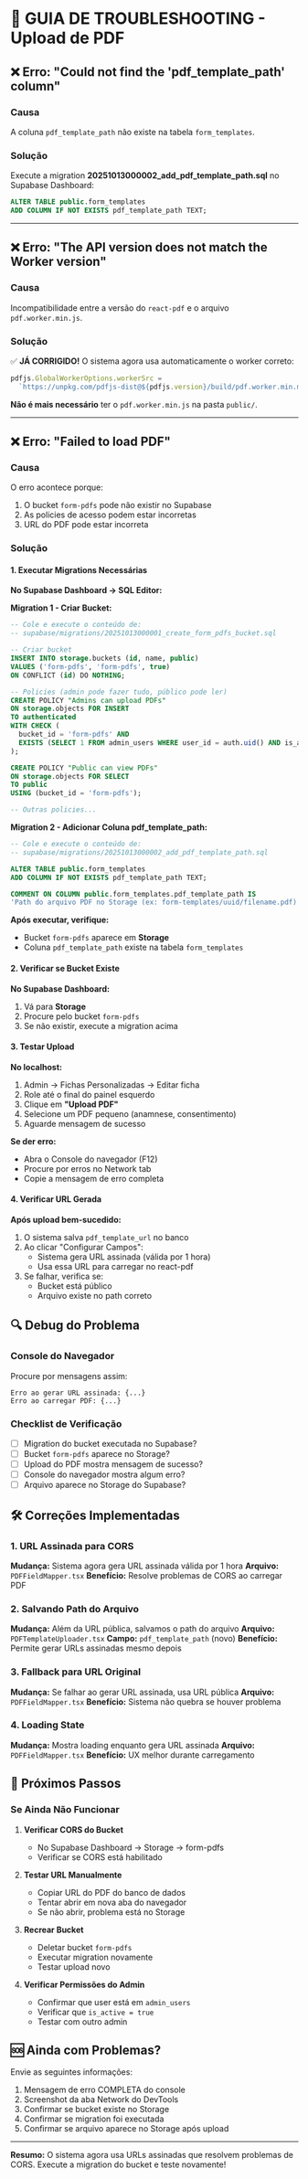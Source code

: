 # 🔧 GUIA DE TROUBLESHOOTING - Upload de PDF

## ❌ Erro: "Could not find the 'pdf_template_path' column"

### Causa
A coluna `pdf_template_path` não existe na tabela `form_templates`.

### Solução
Execute a migration **20251013000002_add_pdf_template_path.sql** no Supabase Dashboard:

```sql
ALTER TABLE public.form_templates 
ADD COLUMN IF NOT EXISTS pdf_template_path TEXT;
```

---

## ❌ Erro: "The API version does not match the Worker version"

### Causa
Incompatibilidade entre a versão do `react-pdf` e o arquivo `pdf.worker.min.js`.

### Solução
✅ **JÁ CORRIGIDO!** O sistema agora usa automaticamente o worker correto:
```typescript
pdfjs.GlobalWorkerOptions.workerSrc = 
  `https://unpkg.com/pdfjs-dist@${pdfjs.version}/build/pdf.worker.min.mjs`;
```

**Não é mais necessário** ter o `pdf.worker.min.js` na pasta `public/`.

---

## ❌ Erro: "Failed to load PDF"

### Causa
O erro acontece porque:
1. O bucket `form-pdfs` pode não existir no Supabase
2. As policies de acesso podem estar incorretas
3. URL do PDF pode estar incorreta

### Solução

#### 1. Executar Migrations Necessárias

**No Supabase Dashboard → SQL Editor:**

**Migration 1 - Criar Bucket:**
```sql
-- Cole e execute o conteúdo de:
-- supabase/migrations/20251013000001_create_form_pdfs_bucket.sql

-- Criar bucket
INSERT INTO storage.buckets (id, name, public)
VALUES ('form-pdfs', 'form-pdfs', true)
ON CONFLICT (id) DO NOTHING;

-- Policies (admin pode fazer tudo, público pode ler)
CREATE POLICY "Admins can upload PDFs"
ON storage.objects FOR INSERT
TO authenticated
WITH CHECK (
  bucket_id = 'form-pdfs' AND
  EXISTS (SELECT 1 FROM admin_users WHERE user_id = auth.uid() AND is_active = true)
);

CREATE POLICY "Public can view PDFs"
ON storage.objects FOR SELECT
TO public
USING (bucket_id = 'form-pdfs');

-- Outras policies...
```

**Migration 2 - Adicionar Coluna pdf_template_path:**
```sql
-- Cole e execute o conteúdo de:
-- supabase/migrations/20251013000002_add_pdf_template_path.sql

ALTER TABLE public.form_templates 
ADD COLUMN IF NOT EXISTS pdf_template_path TEXT;

COMMENT ON COLUMN public.form_templates.pdf_template_path IS 
'Path do arquivo PDF no Storage (ex: form-templates/uuid/filename.pdf)';
```

**Após executar, verifique:**
- Bucket `form-pdfs` aparece em **Storage**
- Coluna `pdf_template_path` existe na tabela `form_templates`

#### 2. Verificar se Bucket Existe

**No Supabase Dashboard:**
1. Vá para **Storage**
2. Procure pelo bucket `form-pdfs`
3. Se não existir, execute a migration acima

#### 3. Testar Upload

**No localhost:**
1. Admin → Fichas Personalizadas → Editar ficha
2. Role até o final do painel esquerdo
3. Clique em **"Upload PDF"**
4. Selecione um PDF pequeno (anamnese, consentimento)
5. Aguarde mensagem de sucesso

**Se der erro:**
- Abra o Console do navegador (F12)
- Procure por erros no Network tab
- Copie a mensagem de erro completa

#### 4. Verificar URL Gerada

**Após upload bem-sucedido:**
1. O sistema salva `pdf_template_url` no banco
2. Ao clicar "Configurar Campos":
   - Sistema gera URL assinada (válida por 1 hora)
   - Usa essa URL para carregar no react-pdf
3. Se falhar, verifica se:
   - Bucket está público
   - Arquivo existe no path correto

## 🔍 Debug do Problema

### Console do Navegador

Procure por mensagens assim:

```
Erro ao gerar URL assinada: {...}
Erro ao carregar PDF: {...}
```

### Checklist de Verificação

- [ ] Migration do bucket executada no Supabase?
- [ ] Bucket `form-pdfs` aparece no Storage?
- [ ] Upload do PDF mostra mensagem de sucesso?
- [ ] Console do navegador mostra algum erro?
- [ ] Arquivo aparece no Storage do Supabase?

## 🛠️ Correções Implementadas

### 1. URL Assinada para CORS
**Mudança:** Sistema agora gera URL assinada válida por 1 hora
**Arquivo:** `PDFFieldMapper.tsx`
**Benefício:** Resolve problemas de CORS ao carregar PDF

### 2. Salvando Path do Arquivo
**Mudança:** Além da URL pública, salvamos o path do arquivo
**Arquivo:** `PDFTemplateUploader.tsx`
**Campo:** `pdf_template_path` (novo)
**Benefício:** Permite gerar URLs assinadas mesmo depois

### 3. Fallback para URL Original
**Mudança:** Se falhar ao gerar URL assinada, usa URL pública
**Arquivo:** `PDFFieldMapper.tsx`
**Benefício:** Sistema não quebra se houver problema

### 4. Loading State
**Mudança:** Mostra loading enquanto gera URL assinada
**Arquivo:** `PDFFieldMapper.tsx`
**Benefício:** UX melhor durante carregamento

## 📝 Próximos Passos

### Se Ainda Não Funcionar

1. **Verificar CORS do Bucket**
   - No Supabase Dashboard → Storage → form-pdfs
   - Verificar se CORS está habilitado

2. **Testar URL Manualmente**
   - Copiar URL do PDF do banco de dados
   - Tentar abrir em nova aba do navegador
   - Se não abrir, problema está no Storage

3. **Recrear Bucket**
   - Deletar bucket `form-pdfs`
   - Executar migration novamente
   - Testar upload novo

4. **Verificar Permissões do Admin**
   - Confirmar que user está em `admin_users`
   - Verificar que `is_active = true`
   - Testar com outro admin

## 🆘 Ainda com Problemas?

Envie as seguintes informações:

1. Mensagem de erro COMPLETA do console
2. Screenshot da aba Network do DevTools
3. Confirmar se bucket existe no Storage
4. Confirmar se migration foi executada
5. Confirmar se arquivo aparece no Storage após upload

---

**Resumo:** O sistema agora usa URLs assinadas que resolvem problemas de CORS. Execute a migration do bucket e teste novamente!
